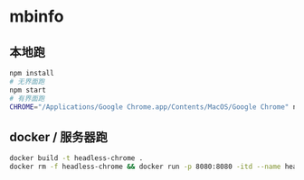 # mbinfo

## 本地跑

```bash
npm install
# 无界面跑
npm start
# 有界面跑
CHROME="/Applications/Google Chrome.app/Contents/MacOS/Google Chrome" npm start
```

## docker / 服务器跑

```bash
docker build -t headless-chrome .
docker rm -f headless-chrome && docker run -p 8080:8080 -itd --name headless-chrome headless-chrome
```
